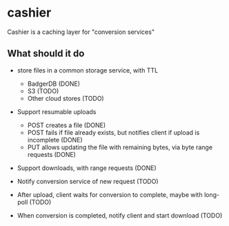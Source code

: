 # cashier
Cashier is a caching layer for "conversion services"

## What should it do

- store files in a common storage service, with TTL
  + BadgerDB (DONE)
  + S3 (TODO)
  + Other cloud stores (TODO)

- Support resumable uploads
  + POST creates a file (DONE)
  + POST fails if file already exists, but notifies client if upload is incomplete (DONE)
  + PUT allows updating the file with remaining bytes, via byte range requests (DONE)

- Support downloads, with range requests (DONE)

- Notify conversion service of new request (TODO)
- After upload, client waits for conversion to complete, maybe with long-poll (TODO)
- When conversion is completed, notify client and start download (TODO)
